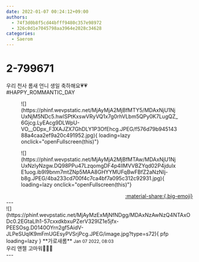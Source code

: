 ```yaml
---
date: 2022-01-07 00:24:12+09:00
authors:
  - 74f3d0b8f5cd44bfff9480c357e98972
  - 326c0d1e7045798aa3964e2028c34628
categories:
  - Saerom
---
```


# 2-799671

<div class="post-container" markdown="1">
<div class="content-container md-sidebar__scrollwrap" markdown="1">

우리 천사 롬새 언니 생일 축하해요💗💗<br>\#HAPPY_ROMMANTIC_DAY
<figure markdown="1">
![](https://phinf.wevpstatic.net/MjAyMjA2MjBfMTY5/MDAxNjU1NjUxNjM5NDc5.hwlSPtKxswVRyVQ1x7g0rhVLbm5QPy0K7LugQZ_6Gjcg.LyEAcg9DLWpU-VO__ODpx_F3XAJZX7GhDLY1P3OfEhcg.JPEG/f576d79b94514388a4caa2ef9a20c491952.jpg){ loading=lazy onclick="openFullscreen(this)"}
</figure>

<figure markdown="1">
![](https://phinf.wevpstatic.net/MjAyMjA2MjBfMTAw/MDAxNjU1NjUxNzIyNzgw.DQ98PPu47LzqomgDF4p4llMVVBZYqd02P4jdulxE1uog.ib9I9bnm7mtZNp5MAA8GHYYMUFqBwFBfZ2aNzNIj-b8g.JPEG/4ba233cd700f4c7ca4bf7a095c312c92931.jpg){ loading=lazy onclick="openFullscreen(this)"}
</figure>


</div>
</div>

<div style="text-align: right;" markdown="1">
<a href="https://weverse.io/fromis9/fanpost/2-799671" style="text-align: right;">:material-share:{.big-emoji}</a>
</div>
---

<div class="comments-container md-sidebar__scrollwrap" markdown="1">
<div class="comment" markdown="1">
<div class='id-container' markdown="1">
![](https://phinf.wevpstatic.net/MjAyMzExMjNfNDgg/MDAxNzAwNzQ4NTAxODc0.2EGtaLlh1-57cxxdkbxuPZerV329IZ1e5jfx-PEESOsg.D0140OYrn2gf5AidV-JLPeSUqIK9mFmUGEsyPVSrjPcg.JPEG/image.jpg?type=s72){ pfp loading=lazy }
**<span class="artist">가로새롬</span>** <small>Jan 07 2022, 08:03</small><br>
</div>
<div class='comment-body' markdown="1">
우리 앤젤 고마워🧚🏻‍♀️
</div>
</div>
</div>
---
